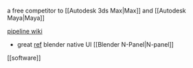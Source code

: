 a free competitor to [[Autodesk 3ds Max|Max]] and [[Autodesk Maya|Maya]]

[pipeline wiki](https://github.com/paulgolter/blender-pipeline-integration#community)

- great [ref](https://blender.stackexchange.com/questions/30444/create-an-interface-which-is-similar-to-the-material-list-box) blender native UI [[Blender  N-Panel|N-panel]]

[[software]]
